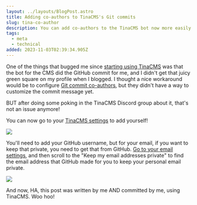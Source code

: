 ```yaml
---
layout: ../layouts/BlogPost.astro
title: Adding co-authors to TinaCMS's Git commits
slug: tina-co-author
description: You can add co-authors to the TinaCMS bot now more easily
tags:
  - meta
  - technical
added: 2023-11-03T02:39:34.905Z
---
```


One of the things that bugged me since [starting using TinaCMS](https://blog.cassidoo.co/post/trying-tinacms/) was that the bot for the CMS did the GitHub commit for me, and I didn't get that juicy green square on my profile when I blogged. I thought a nice workaround would be to configure [Git commit co-authors](https://dev.to/cassidoo/co-authoring-git-commits-3gin), but they didn't have a way to customize the commit message yet.

BUT after doing some poking in the TinaCMS Discord group about it, that's not an issue anymore!

You can now go to your [TinaCMS settings](https://app.tina.io/account/settings) to add yourself!

![](/assets/tinacmscoauthor.png)

You'll need to add your GitHub username, but for your email, if you want to keep that private, you need to get that from GitHub. [Go to your email settings](https://github.com/settings/emails), and then scroll to the "Keep my email addresses private" to find the email address that GitHub made for you to keep your personal email private.

![](/assets/primaryemailcoauthor.png)

And now, HA, this post was written by me AND committed by me, using TinaCMS. Woo hoo!
